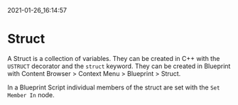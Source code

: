 2021-01-26_16:14:57

# Struct

A Struct is a collection of variables.
They can be created in C++ with the `USTRUCT` decorator and the `struct` keyword.
They can be created in Blueprint with Content Browser > Context Menu > Blueprint > Struct.

In a Blueprint Script individual members of the struct are set with the `Set Member In` node.
